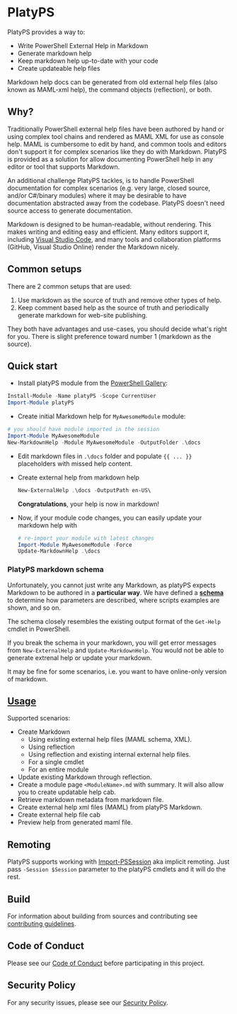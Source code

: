 # PlatyPS

PlatyPS provides a way to:

- Write PowerShell External Help in Markdown
- Generate markdown help
- Keep markdown help up-to-date with your code
- Create updateable help files

Markdown help docs can be generated from old external help files (also known as MAML-xml help), the
command objects (reflection), or both.

## Why?

Traditionally PowerShell external help files have been authored by hand or using complex tool chains
and rendered as MAML XML for use as console help. MAML is cumbersome to edit by hand, and common
tools and editors don't support it for complex scenarios like they do with Markdown. PlatyPS is
provided as a solution for allow documenting PowerShell help in any editor or tool that supports
Markdown.

An additional challenge PlatyPS tackles, is to handle PowerShell documentation for complex scenarios
(e.g. very large, closed source, and/or C#/binary modules) where it may be desirable to have
documentation abstracted away from the codebase. PlatyPS doesn't need source access to generate
documentation.

Markdown is designed to be human-readable, without rendering. This makes writing and editing easy
and efficient. Many editors support it, including [Visual Studio Code][04], and many tools and
collaboration platforms (GitHub, Visual Studio Online) render the Markdown nicely.

## Common setups

There are 2 common setups that are used:

1. Use markdown as the source of truth and remove other types of help.
1. Keep comment based help as the source of truth and periodically generate markdown for web-site
   publishing.

They both have advantages and use-cases, you should decide what's right for you. There is slight
preference toward number 1 (markdown as the source).

## Quick start

- Install platyPS module from the [PowerShell Gallery][07]:

```powershell
Install-Module -Name platyPS -Scope CurrentUser
Import-Module platyPS
```

- Create initial Markdown help for `MyAwesomeModule` module:

```powershell
# you should have module imported in the session
Import-Module MyAwesomeModule
New-MarkdownHelp -Module MyAwesomeModule -OutputFolder .\docs
```

- Edit markdown files in `.\docs` folder and populate `{{ ... }}` placeholders with missed help content.
- Create external help from markdown help

  ```powershell
  New-ExternalHelp .\docs -OutputPath en-US\
  ```

  **Congratulations**, your help is now in markdown!

- Now, if your module code changes, you can easily update your markdown help with

  ```powershell
  # re-import your module with latest changes
  Import-Module MyAwesomeModule -Force
  Update-MarkdownHelp .\docs
  ```

### PlatyPS markdown schema

Unfortunately, you cannot just write any Markdown, as platyPS expects Markdown to be authored in a
**particular way**. We have defined a [**schema**][03] to determine how parameters are described,
where scripts examples are shown, and so on.

The schema closely resembles the existing output format of the `Get-Help` cmdlet in PowerShell.

If you break the schema in your markdown, you will get error messages from `New-ExternalHelp` and
`Update-MarkdownHelp`. You would not be able to generate extrenal help or update your markdown.

It may be fine for some scenarios, i.e. you want to have online-only version of markdown.

## [Usage][06]

Supported scenarios:

- Create Markdown
  - Using existing external help files (MAML schema, XML).
  - Using reflection
  - Using reflection and existing internal external help files.
  - For a single cmdlet
  - For an entire module
- Update existing Markdown through reflection.
- Create a module page `<ModuleName>.md` with summary. It will also allow you to create updatable
  help cab.
- Retrieve markdown metadata from markdown file.
- Create external help xml files (MAML) from platyPS Markdown.
- Create external help file cab
- Preview help from generated maml file.

## Remoting

PlatyPS supports working with [Import-PSSession][05] aka implicit remoting. Just pass
`-Session $Session` parameter to the platyPS cmdlets and it will do the rest.

## Build

For information about building from sources and contributing see [contributing guidelines][02].

## Code of Conduct

Please see our [Code of Conduct][01] before participating in this project.

## Security Policy

For any security issues, please see our [Security Policy][08].

<!-- link references -->
[01]: CODE_OF_CONDUCT.md
[02]: docs/developer/platyPS/CONTRIBUTING.md
[03]: docs/developer/platyPS/platyPS.schema.md
[04]: https://code.visualstudio.com/
[05]: https://docs.microsoft.com/powershell/module/microsoft.powershell.utility/import-pssession
[06]: https://learn.microsoft.com/powershell/module/platyps/
[07]: https://www.powershellgallery.com/packages/platyPS
[08]: SECURITY.md
